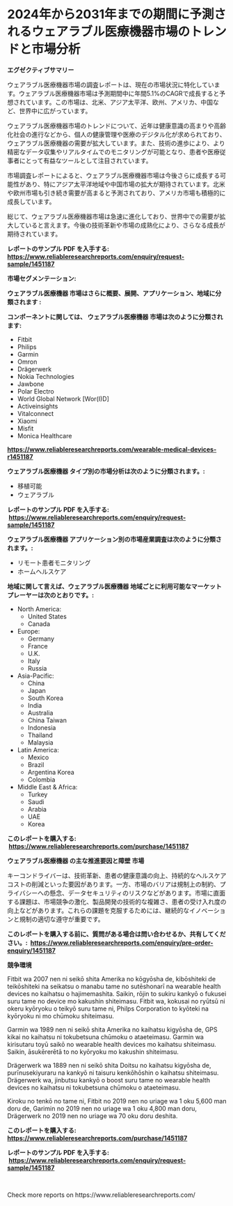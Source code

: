 <p><h1>2024年から2031年までの期間に予測されるウェアラブル医療機器市場のトレンドと市場分析</h1></p><p><strong>エグゼクティブサマリー</strong></p>
<p><p>ウェアラブル医療機器市場の調査レポートは、現在の市場状況に特化しています。ウェアラブル医療機器市場は予測期間中に年間5.1%のCAGRで成長すると予想されています。この市場は、北米、アジア太平洋、欧州、アメリカ、中国など、世界中に広がっています。</p><p>ウェアラブル医療機器市場のトレンドについて、近年は健康意識の高まりや高齢化社会の進行などから、個人の健康管理や医療のデジタル化が求められており、ウェアラブル医療機器の需要が拡大しています。また、技術の進歩により、より精密なデータ収集やリアルタイムでのモニタリングが可能となり、患者や医療従事者にとって有益なツールとして注目されています。</p><p>市場調査レポートによると、ウェアラブル医療機器市場は今後さらに成長する可能性があり、特にアジア太平洋地域や中国市場の拡大が期待されています。北米や欧州市場も引き続き需要が高まると予測されており、アメリカ市場も積極的に成長しています。</p><p>総じて、ウェアラブル医療機器市場は急速に進化しており、世界中での需要が拡大していると言えます。今後の技術革新や市場の成熟化により、さらなる成長が期待されています。</p></p>
<p><strong>レポートのサンプル PDF を入手する: <a href="https://www.reliableresearchreports.com/enquiry/request-sample/1451187">https://www.reliableresearchreports.com/enquiry/request-sample/1451187</a></strong></p>
<p><strong>市場セグメンテーション:</strong></p>
<p><strong> ウェアラブル医療機器 市場はさらに概要、展開、アプリケーション、地域に分類されます :</strong></p>
<p><strong>コンポーネントに関しては、 ウェアラブル医療機器 市場は次のように分類されます: &nbsp;</strong></p>
<p><ul><li>Fitbit</li><li>Philips</li><li>Garmin</li><li>Omron</li><li>Drägerwerk</li><li>Nokia Technologies</li><li>Jawbone</li><li>Polar Electro</li><li>World Global Network [Wor(I)D]</li><li>Activeinsights</li><li>Vitalconnect</li><li>Xiaomi</li><li>Misfit</li><li>Monica Healthcare</li></ul></p>
<p><strong><a href="https://www.reliableresearchreports.com/wearable-medical-devices-r1451187">https://www.reliableresearchreports.com/wearable-medical-devices-r1451187</a></strong></p>
<p><strong> ウェアラブル医療機器 タイプ別の市場分析は次のように分類されます。:</strong></p>
<p><ul><li>移植可能</li><li>ウェアラブル</li></ul></p>
<p><strong>レポートのサンプル PDF を入手する: &nbsp;<a href="https://www.reliableresearchreports.com/enquiry/request-sample/1451187">https://www.reliableresearchreports.com/enquiry/request-sample/1451187</a></strong></p>
<p><strong> ウェアラブル医療機器 アプリケーション別の市場産業調査は次のように分類されます。:</strong></p>
<p><ul><li>リモート患者モニタリング</li><li>ホームヘルスケア</li></ul></p>
<p><strong>地域に関して言えば、ウェアラブル医療機器 地域ごとに利用可能なマーケットプレーヤーは次のとおりです。:</strong></p>
<p><ul>
    <li>
        North America:
        <ul>
            <li>United States</li>
            <li>Canada</li>
        </ul>
    </li>
    <li>
        Europe:
        <ul>
            <li>Germany</li>
            <li>France</li>
            <li>U.K.</li>
            <li>Italy</li>
            <li>Russia</li>
        </ul>
    </li>
    <li>
        Asia-Pacific:
        <ul>
            <li>China</li>
            <li>Japan</li>
            <li>South Korea</li>
            <li>India</li>
            <li>Australia</li>
            <li>China Taiwan</li>
            <li>Indonesia</li>
            <li>Thailand</li>
            <li>Malaysia</li>
        </ul>
    </li>
    <li>
        Latin America:
        <ul>
            <li>Mexico</li>
            <li>Brazil</li>
            <li>Argentina Korea</li>
            <li>Colombia</li>
        </ul>
    </li>
    <li>
        Middle East & Africa:
        <ul>
            <li>Turkey</li>
            <li>Saudi</li>
            <li>Arabia</li>
            <li>UAE</li>
            <li>Korea</li>
        </ul>
    </li>
    </ul></p>
<p><strong>このレポートを購入する: &nbsp;<a href="https://www.reliableresearchreports.com/purchase/1451187">https://www.reliableresearchreports.com/purchase/1451187</a></strong></p>
<p><strong>ウェアラブル医療機器 の主な推進要因と障壁 市場</strong></p>
<p><p>キーコンドライバーは、技術革新、患者の健康意識の向上、持続的なヘルスケアコストの削減といった要因があります。一方、市場のバリアは規制上の制約、プライバシーへの懸念、データセキュリティのリスクなどがあります。市場に直面する課題は、市場競争の激化、製品開発の技術的な複雑さ、患者の受け入れ度の向上などがあります。これらの課題を克服するためには、継続的なイノベーションと規制の適切な遵守が重要です。</p></p>
<p><strong>このレポートを購入する前に、質問がある場合は問い合わせるか、共有してください。:&nbsp; <a href="https://www.reliableresearchreports.com/enquiry/pre-order-enquiry/1451187">https://www.reliableresearchreports.com/enquiry/pre-order-enquiry/1451187</a></strong></p>
<p><strong>競争環境</strong></p>
<p><p>Fitbit wa 2007 nen ni seikō shita Amerika no kōgyōsha de, kibōshiteki de teikōshiteki na seikatsu o manabu tame no sutēshonarī na wearable health devices no kaihatsu o hajimemashita. Saikin, rōjin to sukiru kankyō o fukusei suru tame no device mo kakushin shiteimasu. Fitbit wa, kokusai no ryūtsū ni okeru kyōryoku o teikyō suru tame ni, Philps Corporation to kyōteki na kyōryoku ni mo chūmoku shiteimasu.</p><p>Garmin wa 1989 nen ni seikō shita Amerika no kaihatsu kigyōsha de, GPS kikai no kaihatsu ni tokubetsuna chūmoku o ataeteimasu. Garmin wa kirisutaru toyū saikō no wearable health devices mo kaihatsu shiteimasu. Saikin, āsukērerētā to no kyōryoku mo kakushin shiteimasu.</p><p>Drägerwerk wa 1889 nen ni seikō shita Doitsu no kaihatsu kigyōsha de, purīnusekiyuraru na kankyō ni taisuru kenkōhōshin o kaihatsu shiteimasu. Drägerwerk wa, jinbutsu kankyō o boost suru tame no wearable health devices no kaihatsu ni tokubetsuna chūmoku o ataeteimasu.</p><p>Kiroku no tenkō no tame ni, Fitbit no 2019 nen no uriage wa 1 oku 5,600 man doru de, Garimin no 2019 nen no uriage wa 1 oku 4,800 man doru, Drägerwerk no 2019 nen no uriage wa 70 oku doru deshita.</p></p>
<p><strong>このレポートを購入する: &nbsp; <a href="https://www.reliableresearchreports.com/purchase/1451187">https://www.reliableresearchreports.com/purchase/1451187</a></strong></p>
<p><strong>レポートのサンプル PDF を入手する: &nbsp;<a href="https://www.reliableresearchreports.com/enquiry/request-sample/1451187">https://www.reliableresearchreports.com/enquiry/request-sample/1451187</a></strong><strong></strong></p>
<p>&nbsp;</p>
<p>Check more reports on https://www.reliableresearchreports.com/</p>